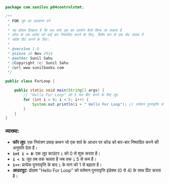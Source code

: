 ```java
package com.sunilos.p04controlstmt;

/**
 * FOR लूप का उदाहरण वर्ग
 * 
 * यह प्रोग्राम दिखाता है कि एक फॉर लूप का उपयोग कैसे किया जा सकता है
 * कोड के एक ब्लॉक को कई बार निष्पादित करने के लिए, विशेष रूप से एक सेट संख्या में
 * संदेश प्रिंट करने के लिए।
 * 
 * @version 1.0
 * @since 16 Nov 2014
 * @author Sunil Sahu
 * @Copyright (c) Sunil Sahu
 * @url www.sunilbooks.com
 */

public class ForLoop {

    public static void main(String[] args) {
        // "Hello For Loop" को 5 बार प्रिंट करने के लिए लूप
        for (int i = 0; i < 5; i++) {
            System.out.println(i + " Hello For Loop"); // वर्तमान पुनरावृत्ति संख्या और संदेश प्रिंट करें
        }
    }
}
```

### व्याख्या:
- **फॉर लूप**: एक नियंत्रण प्रवाह कथन जो एक शर्त के आधार पर कोड को बार-बार निष्पादित करने की अनुमति देता है।
- **`int i = 0`**: एक लूप काउंटर `i` को 0 से शुरू करता है।
- **`i < 5`**: लूप तब तक चलता है जब तक `i` 5 से कम है।
- **`i++`**: प्रत्येक पुनरावृत्ति के बाद `i` के मान को 1 से बढ़ाता है।
- **आउटपुट**: प्रोग्राम "Hello For Loop" को वर्तमान पुनरावृत्ति इंडेक्स (0 से 4) के साथ प्रिंट करता है।
